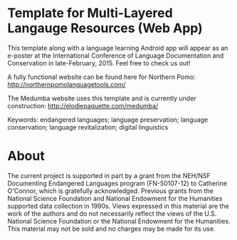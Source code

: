 Template for Multi-Layered Langauge Resources (Web App)
========

This template along with a language learning Android app will appear as an e-poster at the International Conference of Language Documentation and Conservation in late-February, 2015. Feel free to check us out!

A fully functional website can be found here for Northern Pomo: http://northernpomolanguagetools.com/

The Medumba website uses this template and is currently under construction: http://elodiepaquette.com/medumba/

Keywords: endangered languages; language preservation; language conservation; language revitalization; digital linguistics

About
=====
The current project is supported in part by a grant from the NEH/NSF Documenting Endangered Languages program (FN-50107-12) to Catherine O'Connor, which is gratefully acknowledged. Previous grants from the National Science Foundation and National Endowment for the Humanities supported data collection in 1990s. Views expressed in this material are the work of the authors and do not necessarily reflect the views of the U.S. National Science Foundation or the National Endowment for the Humanities. This material may not be sold and no charges may be made for its use.
